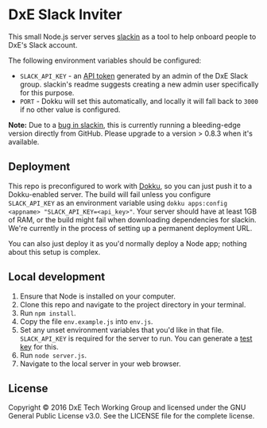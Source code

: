 DxE Slack Inviter
=================

This small Node.js server serves [slackin](https://github.com/rauchg/slackin/) as a tool to help onboard people to DxE's Slack account.

The following environment variables should be configured:
* `SLACK_API_KEY` - an [API token](https://api.slack.com/web) generated by an admin of the DxE Slack group. slackin's readme suggests creating a new admin user specifically for this purpose.
* `PORT` - Dokku will set this automatically, and locally it will fall back to `3000` if no other value is configured.

**Note:** Due to a [bug in slackin](https://github.com/rauchg/slackin/issues/169), this is currently running a bleeding-edge version directly from GitHub. Please upgrade to a version > 0.8.3 when it's available.

Deployment
----------

This repo is preconfigured to work with [Dokku](https://github.com/dokku/dokku), so you can just push it to a Dokku-enabled server. The build will fail unless you configure `SLACK_API_KEY` as an environment variable using `dokku apps:config <appname> "SLACK_API_KEY=<api_key>"`. Your server should have at least 1GB of RAM, or the build might fail when downloading dependencies for slackin. We're currently in the process of setting up a permanent deployment URL.

You can also just deploy it as you'd normally deploy a Node app; nothing about this setup is complex.


Local development
-----------------

1. Ensure that Node is installed on your computer.
2. Clone this repo and navigate to the project directory in your terminal.
3. Run `npm install`.
4. Copy the file `env.example.js` into `env.js`.
5. Set any unset environment variables that you'd like in that file. `SLACK_API_KEY` is required for the server to run. You can generate a [test key](https://api.slack.com/web) for this.
6. Run `node server.js`.
7. Navigate to the local server in your web browser.

License
-------

Copyright © 2016 DxE Tech Working Group and licensed under the GNU General Public License v3.0. See the LICENSE file for the complete license.
